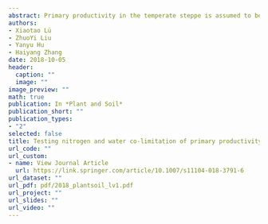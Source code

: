 ```yaml
---
abstract: Primary productivity in the temperate steppe is assumed to be co-limited by nitrogen (N) and water availability, but empirical evidence is scarce. We examined the N and water limitation status of primary productivity from the species scale to community scale under the framework of resource co-limitation. We compared the responses of aboveground net primary productivity (ANPP) at different ecological levels to factorial N and water addition in two years in a temperate steppe of northern China. Water addition significantly enhanced total ANPP by 46%, with stronger effects in the dry year. Total ANPP was sub-additively co-limited by N and water availability, being more sensitive to water addition than to N addition in the dry year and equally sensitive to both resources in the year with normal precipitation. The responses of total ANPP to resource additions were largely driven by the changes of grasses rather than the forbs. Species level ANPP showed conservative responses to resource additions. Our results highlight the hierarchical patterns of limitation status in primary productivity at different biological organization levels in this temperate steppe. The sub-additive limitation by N and water in this ecosystem deserves more attention in modelling the dynamics of ecosystem carbon cycle under global change scenarios.
authors:
- Xiaotao Lü
- ZhuoYi Liu
- Yanyu Hu
- Haiyang Zhang
date: 2018-10-05
header:
  caption: ""
  image: ""
image_preview: ""
math: true
publication: In *Plant and Soil*
publication_short: ""
publication_types:
- "2"
selected: false
title: Testing nitrogen and water co-limitation of primary productivity in a temperate steppe
url_code: ""
url_custom:
- name: View Journal Article
  url: https://link.springer.com/article/10.1007/s11104-018-3791-6
url_dataset: ""
url_pdf: pdf/2018_plantsoil_lv1.pdf
url_project: ""
url_slides: ""
url_video: ""
---
```


